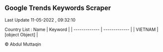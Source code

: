 

## Google Trends Keywords Scraper 
 
Last Update 11-05-2022 , 09:32:10

Country List :
 Name  | Keyword |
| ------------- | ------------- |
| VIETNAM | [object Object] |



© Abdul Muttaqin 
